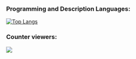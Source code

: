 ### Programming and Description Languages:

[![Top Langs](https://github-readme-stats.vercel.app/api/top-langs/?username=FelipeWcosta&layout=compact)](https://github.com/anuraghazra/github-readme-stats)


### Counter viewers:
<p align="left">   <img alingn="center" src="https://profile-counter.glitch.me/FelipeWcosta/count.svg" /></p>
